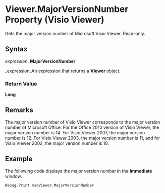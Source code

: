 
# Viewer.MajorVersionNumber Property (Visio Viewer)

 Gets the major version number of Microsoft Visio Viewer. Read-only.


## Syntax

 _expression_. **MajorVersionNumber**

 _expression_An expression that returns a  **Viewer** object.


### Return Value

 **Long**


## Remarks

The major version number of Visio Viewer corresponds to the major version number of Microsoft Office. For the Office 2010 version of Visio Viewer, the major version number is 14. For Visio Viewer 2007, the major version number is 12. For Visio Viewer 2003, the major version number is 11, and for Visio Viewer 2002, the major version number is 10.


## Example

The following code displays the major version number in the  **Immediate** window.


```
Debug.Print vsoViewer.MajorVersionNumber
```

